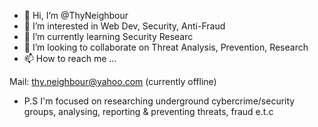 - 👋 Hi, I’m @ThyNeighbour
- 👀 I’m interested in Web Dev, Security, Anti-Fraud
- 🌱 I’m currently learning Security Researc
- 💞️ I’m looking to collaborate on Threat Analysis, Prevention, Research
- 📫 How to reach me ...

Mail: thy.neighbour@yahoo.com (currently offline)

- P.S I'm focused on researching underground cybercrime/security groups, analysing, reporting & preventing threats, fraud e.t.c
<!---
ThyNeighbour/ThyNeighbour is a ✨ special ✨ repository because its `README.md` (this file) appears on your GitHub profile.
You can click the Preview link to take a look at your changes.
--->

